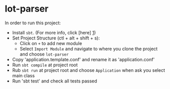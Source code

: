 # lot-parser

In order to run this project:

* Install `sbt`. (For more info, click [here] [1])
* Set Project Structure (ctl + alt + shift + s):
    * Click on `+` to add new module
    * Select `Import Module` and navigate to where you clone the project and choose `lot-parser` 
* Copy 'application.template.conf' and rename it as 'application.conf'    
* Run `sbt compile` at project root
* Rub `sbt run` at project root and choose `Application` when ask you select main class
* Run 'sbt test' and check all tests passed

[1]: https://www.scala-sbt.org/1.x/docs/Setup.html
